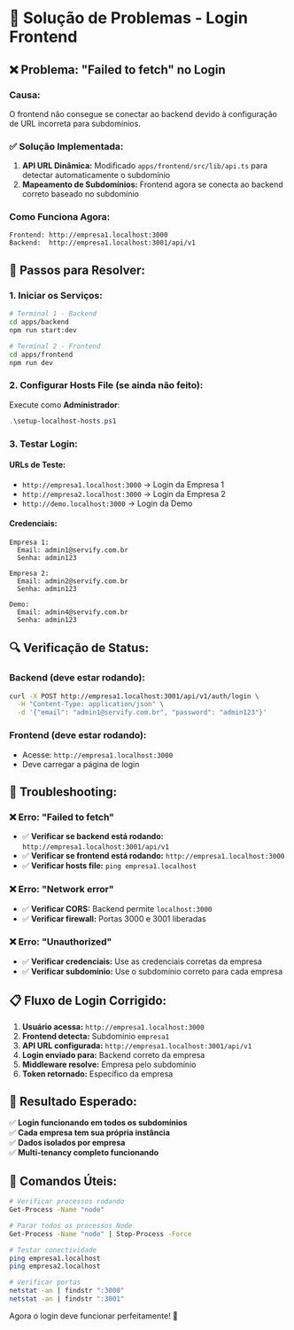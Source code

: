# 🔧 **Solução de Problemas - Login Frontend**

## ❌ **Problema: "Failed to fetch" no Login**

### **Causa:**
O frontend não consegue se conectar ao backend devido à configuração de URL incorreta para subdomínios.

### **✅ Solução Implementada:**

1. **API URL Dinâmica:** Modificado `apps/frontend/src/lib/api.ts` para detectar automaticamente o subdomínio
2. **Mapeamento de Subdomínios:** Frontend agora se conecta ao backend correto baseado no subdomínio

### **Como Funciona Agora:**

```
Frontend: http://empresa1.localhost:3000
Backend:  http://empresa1.localhost:3001/api/v1
```

## 🚀 **Passos para Resolver:**

### **1. Iniciar os Serviços:**

```bash
# Terminal 1 - Backend
cd apps/backend
npm run start:dev

# Terminal 2 - Frontend  
cd apps/frontend
npm run dev
```

### **2. Configurar Hosts File (se ainda não feito):**

Execute como **Administrador**:
```powershell
.\setup-localhost-hosts.ps1
```

### **3. Testar Login:**

#### **URLs de Teste:**
- `http://empresa1.localhost:3000` → Login da Empresa 1
- `http://empresa2.localhost:3000` → Login da Empresa 2
- `http://demo.localhost:3000` → Login da Demo

#### **Credenciais:**
```
Empresa 1:
  Email: admin1@servify.com.br
  Senha: admin123

Empresa 2:
  Email: admin2@servify.com.br  
  Senha: admin123

Demo:
  Email: admin4@servify.com.br
  Senha: admin123
```

## 🔍 **Verificação de Status:**

### **Backend (deve estar rodando):**
```bash
curl -X POST http://empresa1.localhost:3001/api/v1/auth/login \
  -H "Content-Type: application/json" \
  -d '{"email": "admin1@servify.com.br", "password": "admin123"}'
```

### **Frontend (deve estar rodando):**
- Acesse: `http://empresa1.localhost:3000`
- Deve carregar a página de login

## 🚨 **Troubleshooting:**

### **❌ Erro: "Failed to fetch"**
- ✅ **Verificar se backend está rodando:** `http://empresa1.localhost:3001/api/v1`
- ✅ **Verificar se frontend está rodando:** `http://empresa1.localhost:3000`
- ✅ **Verificar hosts file:** `ping empresa1.localhost`

### **❌ Erro: "Network error"**
- ✅ **Verificar CORS:** Backend permite `localhost:3000`
- ✅ **Verificar firewall:** Portas 3000 e 3001 liberadas

### **❌ Erro: "Unauthorized"**
- ✅ **Verificar credenciais:** Use as credenciais corretas da empresa
- ✅ **Verificar subdomínio:** Use o subdomínio correto para cada empresa

## 📋 **Fluxo de Login Corrigido:**

1. **Usuário acessa:** `http://empresa1.localhost:3000`
2. **Frontend detecta:** Subdomínio `empresa1`
3. **API URL configurada:** `http://empresa1.localhost:3001/api/v1`
4. **Login enviado para:** Backend correto da empresa
5. **Middleware resolve:** Empresa pelo subdomínio
6. **Token retornado:** Específico da empresa

## 🎯 **Resultado Esperado:**

✅ **Login funcionando em todos os subdomínios**  
✅ **Cada empresa tem sua própria instância**  
✅ **Dados isolados por empresa**  
✅ **Multi-tenancy completo funcionando**  

## 🔧 **Comandos Úteis:**

```bash
# Verificar processos rodando
Get-Process -Name "node"

# Parar todos os processos Node
Get-Process -Name "node" | Stop-Process -Force

# Testar conectividade
ping empresa1.localhost
ping empresa2.localhost

# Verificar portas
netstat -an | findstr ":3000"
netstat -an | findstr ":3001"
```

Agora o login deve funcionar perfeitamente! 🎉
